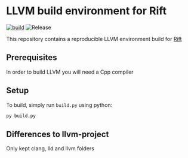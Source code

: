 # LLVM build environment for Rift
[![build](https://github.com/PipeRift/rift-llvm/actions/workflows/build.yml/badge.svg)](https://github.com/PipeRift/rift-llvm/actions/workflows/build.yml) ![Release](https://img.shields.io/github/v/release/piperift/rift-llvm)

This repository contains a reproducible LLVM environment build for [Rift](https://github.com/PipeRift/rift)


## Prerequisites
In order to build LLVM you will need a Cpp compiler

## Setup

To build, simply run `build.py` using python:
```bash
py build.py
```

## Differences to llvm-project
Only kept clang, lld and llvm folders
